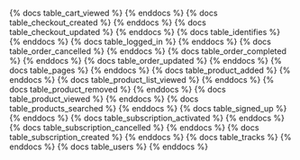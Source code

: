 {% docs table_cart_viewed %} {% enddocs %}
{% docs table_checkout_created %} {% enddocs %}
{% docs table_checkout_updated %} {% enddocs %}
{% docs table_identifies %} {% enddocs %}
{% docs table_logged_in %} {% enddocs %}
{% docs table_order_cancelled %} {% enddocs %}
{% docs table_order_completed %} {% enddocs %}
{% docs table_order_updated %} {% enddocs %}
{% docs table_pages %} {% enddocs %}
{% docs table_product_added %} {% enddocs %}
{% docs table_product_list_viewed %} {% enddocs %}
{% docs table_product_removed %} {% enddocs %}
{% docs table_product_viewed %} {% enddocs %}
{% docs table_products_searched %} {% enddocs %}
{% docs table_signed_up %} {% enddocs %}
{% docs table_subscription_activated %} {% enddocs %}
{% docs table_subscription_cancelled %} {% enddocs %}
{% docs table_subscription_created %} {% enddocs %}
{% docs table_tracks %} {% enddocs %}
{% docs table_users %} {% enddocs %}